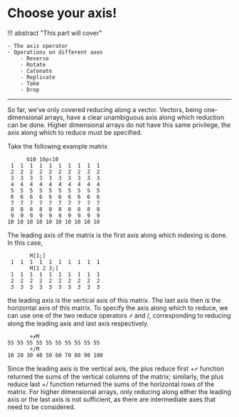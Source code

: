 # Choose your axis!

!!! abstract "This part will cover"
    
    - The axis operator
    - Operations on different axes
        - Reverse
        - Rotate
        - Catenate
        - Replicate
        - Take
        - Drop

---

So far, we’ve only covered reducing along a vector. Vectors, being one-dimensional arrays, have a clear unambiguous axis along which reduction can be done. Higher dimensional arrays do not have this same privilege, the axis along which to reduce must be specified.

Take the following example matrix

```apl
      ⍉10 10⍴⍳10
 1  1  1  1  1  1  1  1  1  1
 2  2  2  2  2  2  2  2  2  2
 3  3  3  3  3  3  3  3  3  3
 4  4  4  4  4  4  4  4  4  4
 5  5  5  5  5  5  5  5  5  5
 6  6  6  6  6  6  6  6  6  6
 7  7  7  7  7  7  7  7  7  7
 8  8  8  8  8  8  8  8  8  8
 9  9  9  9  9  9  9  9  9  9
10 10 10 10 10 10 10 10 10 10
```

The leading axis of the matrix is the first axis along which indexing is done. In this case, 

```apl
       M[1;]
 1  1  1  1  1  1  1  1  1  1
       M[1 2 3;]
 1  1  1  1  1  1  1  1  1  1
 2  2  2  2  2  2  2  2  2  2
 3  3  3  3  3  3  3  3  3  3
 ```

the leading axis is the vertical axis of this matrix. The last axis then is the horizontal axis of this matrix. To specify the axis along which to reduce, we can use one of the two reduce operators ⌿ and /, corresponding to reducing along the leading axis and last axis respectively.

```apl
       +⌿M
55 55 55 55 55 55 55 55 55 55
       +/M
10 20 30 40 50 60 70 80 90 100
```

Since the leading axis is the vertical axis, the plus reduce first +⌿ function returned the sums of the vertical columns of the matrix; similarly, the plus reduce last +/ function returned the sums of the horizontal rows of the matrix. For higher dimensional arrays, only reducing along either the leading axis or the last axis is not sufficient, as there are intermediate axes that need to be considered.

